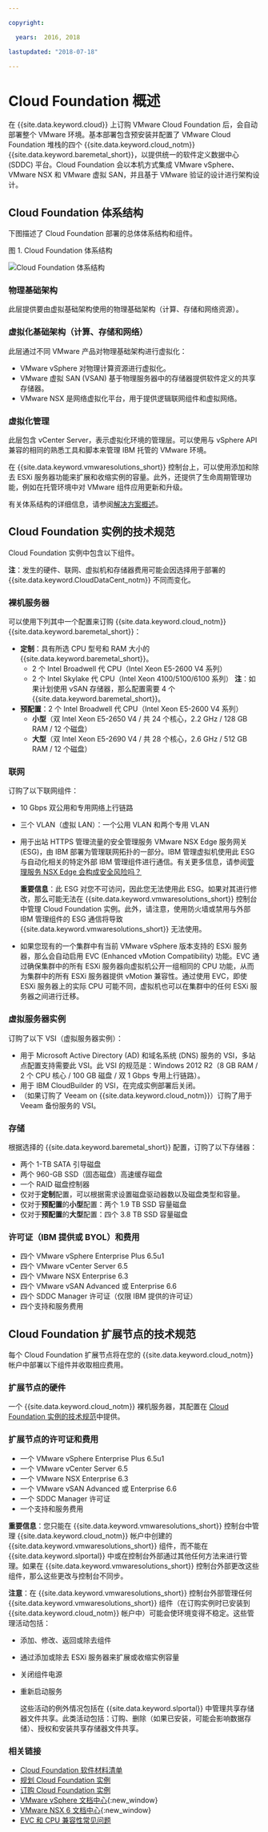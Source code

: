```yaml
---

copyright:

  years:  2016, 2018

lastupdated: "2018-07-18"

---
```


# Cloud Foundation 概述

在 {{site.data.keyword.cloud}} 上订购 VMware Cloud Foundation 后，会自动部署整个 VMware 环境。基本部署包含预安装并配置了 VMware Cloud Foundation 堆栈的四个 {{site.data.keyword.cloud_notm}} {{site.data.keyword.baremetal_short}}，以提供统一的软件定义数据中心 (SDDC) 平台。Cloud Foundation 会以本机方式集成 VMware vSphere、VMware NSX 和 VMware 虚拟 SAN，并且基于 VMware 验证的设计进行架构设计。

## Cloud Foundation 体系结构

下图描述了 Cloud Foundation 部署的总体体系结构和组件。

图 1. Cloud Foundation 体系结构

![Cloud Foundation 体系结构](sd_architecture.svg "Cloud Foundation 体系结构")

### 物理基础架构

此层提供要由虚拟基础架构使用的物理基础架构（计算、存储和网络资源）。

### 虚拟化基础架构（计算、存储和网络）

此层通过不同 VMware 产品对物理基础架构进行虚拟化：
* VMware vSphere 对物理计算资源进行虚拟化。
* VMware 虚拟 SAN (VSAN) 基于物理服务器中的存储器提供软件定义的共享存储器。
* VMware NSX 是网络虚拟化平台，用于提供逻辑联网组件和虚拟网络。

### 虚拟化管理

此层包含 vCenter Server，表示虚拟化环境的管理层。可以使用与 vSphere API 兼容的相同的熟悉工具和脚本来管理 IBM 托管的 VMware 环境。

在 {{site.data.keyword.vmwaresolutions_short}} 控制台上，可以使用添加和除去 ESXi 服务器功能来扩展和收缩实例的容量。此外，还提供了生命周期管理功能，例如在托管环境中对 VMware 组件应用更新和升级。

有关体系结构的详细信息，请参阅[解决方案概述](../archiref/solution/solution_overview.html)。

## Cloud Foundation 实例的技术规范

Cloud Foundation 实例中包含以下组件。

**注**：发生的硬件、联网、虚拟机和存储器费用可能会因选择用于部署的 {{site.data.keyword.CloudDataCent_notm}} 不同而变化。

### 裸机服务器

可以使用下列其中一个配置来订购 {{site.data.keyword.cloud_notm}} {{site.data.keyword.baremetal_short}}：
*  **定制**：具有所选 CPU 型号和 RAM 大小的 {{site.data.keyword.baremetal_short}}。   
   * 2 个 Intel Broadwell 代 CPU（Intel Xeon E5-2600 V4 系列）
   * 2 个 Intel Skylake 代 CPU（Intel Xeon 4100/5100/6100 系列）
**注**：如果计划使用 vSAN 存储器，那么配置需要 4 个 {{site.data.keyword.baremetal_short}}。
* **预配置**：2 个 Intel Broadwell 代 CPU（Intel Xeon E5-2600 V4 系列）
  * **小型**（双 Intel Xeon E5-2650 V4 / 共 24 个核心，2.2 GHz / 128 GB RAM / 12 个磁盘）
  * **大型**（双 Intel Xeon E5-2690 V4 / 共 28 个核心，2.6 GHz / 512 GB RAM / 12 个磁盘）

### 联网

订购了以下联网组件：
* 10 Gbps 双公用和专用网络上行链路
* 三个 VLAN（虚拟 LAN）：一个公用 VLAN 和两个专用 VLAN
* 用于出站 HTTPS 管理流量的安全管理服务 VMware NSX Edge 服务网关 (ESG)，由 IBM 部署为管理联网拓扑的一部分。IBM 管理虚拟机使用此 ESG 与自动化相关的特定外部 IBM 管理组件进行通信。有关更多信息，请参阅[管理服务 NSX Edge 会构成安全风险吗？](../vmonic/faq.html#does-the-management-services-nsx-edge-pose-a-security-risk-)

  **重要信息**：此 ESG 对您不可访问，因此您无法使用此 ESG。如果对其进行修改，那么可能无法在 {{site.data.keyword.vmwaresolutions_short}} 控制台中管理 Cloud Foundation 实例。此外，请注意，使用防火墙或禁用与外部 IBM 管理组件的 ESG 通信将导致 {{site.data.keyword.vmwaresolutions_short}} 无法使用。


* 如果您现有的一个集群中有当前 VMware vSphere 版本支持的 ESXi 服务器，那么会自动启用 EVC (Enhanced vMotion Compatibility) 功能。EVC 通过确保集群中的所有 ESXi 服务器向虚拟机公开一组相同的 CPU 功能，从而为集群中的所有 ESXi 服务器提供 vMotion 兼容性。通过使用 EVC，即使 ESXi 服务器上的实际 CPU 可能不同，虚拟机也可以在集群中的任何 ESXi 服务器之间进行迁移。

### 虚拟服务器实例

订购了以下 VSI（虚拟服务器实例）：
* 用于 Microsoft Active Directory (AD) 和域名系统 (DNS) 服务的 VSI，多站点配置支持需要此 VSI。此 VSI 的规范是：Windows 2012 R2（8 GB RAM / 2 个 CPU 核心 / 100 GB 磁盘 / 双 1 Gbps 专用上行链路）。
* 用于 IBM CloudBuilder 的 VSI，在完成实例部署后关闭。
* （如果订购了 Veeam on {{site.data.keyword.cloud_notm}}）订购了用于 Veeam 备份服务的 VSI。

### 存储

根据选择的 {{site.data.keyword.baremetal_short}} 配置，订购了以下存储器：
* 两个 1-TB SATA 引导磁盘
* 两个 960-GB SSD（固态磁盘）高速缓存磁盘
* 一个 RAID 磁盘控制器
* 仅对于**定制**配置，可以根据需求设置磁盘驱动器数以及磁盘类型和容量。
* 仅对于**预配置**的**小型**配置：两个 1.9 TB SSD 容量磁盘
* 仅对于**预配置**的**大型**配置：四个 3.8 TB SSD 容量磁盘

### 许可证（IBM 提供或 BYOL）和费用

* 四个 VMware vSphere Enterprise Plus 6.5u1
* 四个 VMware vCenter Server 6.5
* 四个 VMware NSX Enterprise 6.3
* 四个 VMware vSAN Advanced 或 Enterprise 6.6
* 四个 SDDC Manager 许可证（仅限 IBM 提供的许可证）
* 四个支持和服务费用

## Cloud Foundation 扩展节点的技术规范

每个 Cloud Foundation 扩展节点将在您的 {{site.data.keyword.cloud_notm}} 帐户中部署以下组件并收取相应费用。

### 扩展节点的硬件

一个 {{site.data.keyword.cloud_notm}} 裸机服务器，其配置在 [Cloud Foundation 实例的技术规范](../sddc/sd_cloudfoundationoverview.html#technical-specifications-for-cloud-foundation-instances)中提供。

### 扩展节点的许可证和费用

* 一个 VMware vSphere Enterprise Plus 6.5u1
* 一个 VMware vCenter Server 6.5
* 一个 VMware NSX Enterprise 6.3
* 一个 VMware vSAN Advanced 或 Enterprise 6.6
* 一个 SDDC Manager 许可证
* 一个支持和服务费用

**重要信息**：您只能在 {{site.data.keyword.vmwaresolutions_short}} 控制台中管理 {{site.data.keyword.cloud_notm}} 帐户中创建的 {{site.data.keyword.vmwaresolutions_short}} 组件，而不能在 {{site.data.keyword.slportal}} 中或在控制台外部通过其他任何方法来进行管理。如果在 {{site.data.keyword.vmwaresolutions_short}} 控制台外部更改这些组件，那么这些更改与控制台不同步。

**注意**：在 {{site.data.keyword.vmwaresolutions_short}} 控制台外部管理任何 {{site.data.keyword.vmwaresolutions_short}} 组件（在订购实例时已安装到 {{site.data.keyword.cloud_notm}} 帐户中）可能会使环境变得不稳定。这些管理活动包括：
*  添加、修改、返回或除去组件
*  通过添加或除去 ESXi 服务器来扩展或收缩实例容量
*  关闭组件电源
*  重新启动服务

   这些活动的例外情况包括在 {{site.data.keyword.slportal}} 中管理共享存储器文件共享。此类活动包括：订购、删除（如果已安装，可能会影响数据存储）、授权和安装共享存储器文件共享。

### 相关链接

* [Cloud Foundation 软件材料清单](sd_bom.html)
* [规划 Cloud Foundation 实例](sd_planning.html)
* [订购 Cloud Foundation 实例](sd_orderinginstance.html)
* [VMware vSphere 文档中心](https://pubs.vmware.com/vsphere-60/index.jsp){:new_window}
* [VMware NSX 6 文档中心](https://pubs.vmware.com/NSX-6/index.jsp){:new_window}
* [EVC 和 CPU 兼容性常见问题](https://kb.vmware.com/s/article/1005764)
